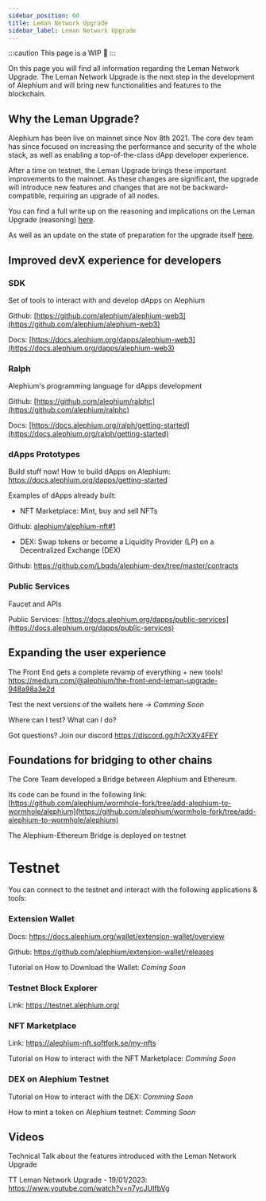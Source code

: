 ```yaml
---
sidebar_position: 60
title: Leman Network Upgrade
sidebar_label: Leman Network Upgrade
---
```


:::caution
This page is a WIP 🚧
:::

On this page you will find all information regarding the Leman Network Upgrade. The Leman Network Upgrade is the next step in the development of Alephium and will bring new functionalities and features to the blockchain.

## Why the Leman Upgrade?

Alephium has been live on mainnet since Nov 8th 2021. The core dev team has since focused on increasing the performance and security of the whole stack, as well as enabling a top-of-the-class dApp developer experience.

After a time on testnet, the Leman Upgrade brings these important improvements to the mainnet. As these changes are significant, the upgrade will introduce new features and changes that are not be backward-compatible, requiring an upgrade of all nodes.

You can find a full write up on the reasoning and implications on the Leman Upgrade (reasoning) [here](https://medium.com/@alephium/announcing-the-leman-network-upgrade-c01a81e65f0e).

As well as an update on the state of preparation for the upgrade itself [here](https://medium.com/@alephium/the-leman-upgrade-2-232e3374abc4).



## Improved devX experience for developers


### SDK

Set of tools to interact with and develop dApps on Alephium


Github: [https://github.com/alephium/alephium-web3](https://github.com/alephium/alephium-web3)

Docs: [https://docs.alephium.org/dapps/alephium-web3](https://docs.alephium.org/dapps/alephium-web3)
 

### Ralph

Alephium's programming language for dApps development


Github: [https://github.com/alephium/ralphc](https://github.com/alephium/ralphc)

Docs:  [https://docs.alephium.org/ralph/getting-started](https://docs.alephium.org/ralph/getting-started)


### dApps Prototypes

Build stuff now! How to build dApps on Alephium: https://docs.alephium.org/dapps/getting-started


Examples of dApps already built:

- NFT Marketplace: Mint, buy and sell NFTs

Github: [alephium/alephium-nft#1](alephium/alephium-nft#1)


- DEX: Swap tokens or become a Liquidity Provider (LP) on a Decentralized Exchange (DEX)

Github: https://github.com/Lbqds/alephium-dex/tree/master/contracts


### Public Services

Faucet and APIs

Public Services: [https://docs.alephium.org/dapps/public-services](https://docs.alephium.org/dapps/public-services)


## Expanding the user experience

The Front End gets a complete revamp of everything + new tools! https://medium.com/@alephium/the-front-end-leman-upgrade-948a98a3e2d

Test the next versions of the wallets here -> *Comming Soon*

Where can I test? What can I do? 

Got questions? Join our discord https://discord.gg/h7cXXy4FEY



## Foundations for bridging to other chains

The Core Team developed a Bridge between Alephium and Ethereum.

Its code can be found in the following link: [https://github.com/alephium/wormhole-fork/tree/add-alephium-to-wormhole/alephium](https://github.com/alephium/wormhole-fork/tree/add-alephium-to-wormhole/alephium)

The Alephium-Ethereum Bridge is deployed on testnet

# Testnet 

You can connect to the testnet and interact with the following applications & tools:


### **Extension Wallet**

Docs: https://docs.alephium.org/wallet/extension-wallet/overview

Github: https://github.com/alephium/extension-wallet/releases

Tutorial on How to Download the Wallet: *Coming Soon*


### Testnet Block Explorer
Link: https://testnet.alephium.org/


### NFT Marketplace

Link: https://alephium-nft.softfork.se/my-nfts

Tutorial on How to interact with the NFT Marketplace: *Comming Soon*


### DEX on Alephium Testnet

Tutorial on How to interact with the DEX: *Comming Soon*

How to mint a token on Alephium testnet: *Comming Soon*


## Videos

Technical Talk about the features introduced with the Leman Network Upgrade

TT Leman Network Upgrade - 19/01/2023: https://www.youtube.com/watch?v=n7ycJUIfbVg 
